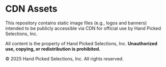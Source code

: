 # CDN Assets

This repository contains static image files (e.g., logos and banners) intended to be publicly accessible via CDN for official use by Hand Picked Selections, Inc.

All content is the property of Hand Picked Selections, Inc.
**Unauthorized use, copying, or redistribution is prohibited.**

© 2025 Hand Picked Selections, Inc. All rights reserved.
